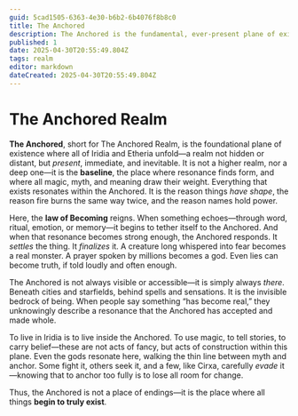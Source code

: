 ```yaml
---
guid: 5cad1505-6363-4e30-b6b2-6b4076f8b8c0
title: The Anchored
description: The Anchored is the fundamental, ever-present plane of existence in Iridia and Etheria, where resonance shapes reality and all things begin to truly exist.
published: 1
date: 2025-04-30T20:55:49.804Z
tags: realm
editor: markdown
dateCreated: 2025-04-30T20:55:49.804Z
---
```


# The Anchored Realm

**The Anchored**, short for The Anchored Realm, is the foundational plane of existence where all of Iridia and Etheria unfold—a realm not hidden or distant, but *present*, immediate, and inevitable. It is not a higher realm, nor a deep one—it is the **baseline**, the place where resonance finds form, and where all magic, myth, and meaning draw their weight. Everything that exists resonates within the Anchored. It is the reason things *have shape*, the reason fire burns the same way twice, and the reason names hold power.

Here, the **law of Becoming** reigns. When something echoes—through word, ritual, emotion, or memory—it begins to tether itself to the Anchored. And when that resonance becomes strong enough, the Anchored responds. It *settles* the thing. It *finalizes* it. A creature long whispered into fear becomes a real monster. A prayer spoken by millions becomes a god. Even lies can become truth, if told loudly and often enough.

The Anchored is not always visible or accessible—it is simply always *there*. Beneath cities and starfields, behind spells and sensations. It is the invisible bedrock of being. When people say something “has become real,” they unknowingly describe a resonance that the Anchored has accepted and made whole.

To live in Iridia is to live inside the Anchored. To use magic, to tell stories, to carry belief—these are not acts of fancy, but acts of construction within this plane. Even the gods resonate here, walking the thin line between myth and anchor. Some fight it, others seek it, and a few, like Cirxa, carefully *evade* it—knowing that to anchor too fully is to lose all room for change.

Thus, the Anchored is not a place of endings—it is the place where all things **begin to truly exist**.
